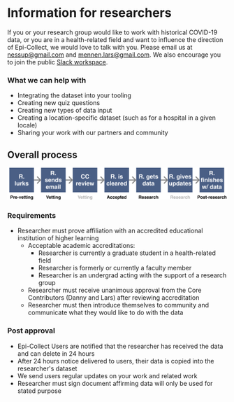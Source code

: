 # Information for researchers

If you or your research group would like to work with historical COVID-19 data, or you are in a health-related field and want to influence the direction of Epi-Collect, we would love to talk with you.
Please email us at nessup@gmail.com and mennen.lars@gmail.com. We also encourage you to join the public
[Slack workspace](https://join.slack.com/t/epi-collect/shared_invite/zt-d24uxjzl-7oT5ljZwRc74VMgozPwAqg).

### What we can help with
- Integrating the dataset into your tooling
- Creating new quiz questions
- Creating new types of data input
- Creating a location-specific dataset (such as for a hospital in a given locale)
- Sharing your work with our partners and community


## Overall process

![Researcher approval process](./docs/assets/researcher-stages.png)

### Requirements

- Researcher must prove affiliation with an accredited educational institution of higher learning
  - Acceptable academic accreditations:
    - Researcher is currently a graduate student in a health-related field
    - Researcher is formerly or currently a faculty member
    - Researcher is an undergrad acting with the support of a research group
  - Researcher must receive unanimous approval from the Core Contributors (Danny and Lars) after reviewing accreditation
  - Researcher must then introduce themselves to community and communicate what they would like to do with the data

### Post approval

- Epi-Collect Users are notified that the researcher has received the data and can delete in 24 hours
- After 24 hours notice delivered to users, their data is copied into the researcher's dataset
- We send users regular updates on your work and related work
- Researcher must sign document affirming data will only be used for stated purpose
